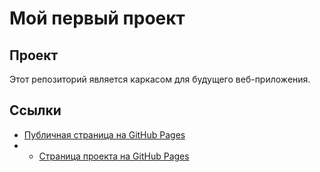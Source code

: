 # Мой первый проект

## Проект
Этот репозиторий является каркасом для будущего веб-приложения.

## Ссылки
- [Публичная страница на GitHub Pages](https://kirill944.github.io/Solovev_FBD/)
- - [Cтраница проекта на GitHub Pages](https://kirill944.github.io/Solovev_FBD/src/index.html)